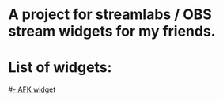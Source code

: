 # A project for streamlabs / OBS stream widgets for my friends.

 # List of widgets:
#[- AFK widget](/Chinaechi-widgets/afk-banner-widget/index.html)
